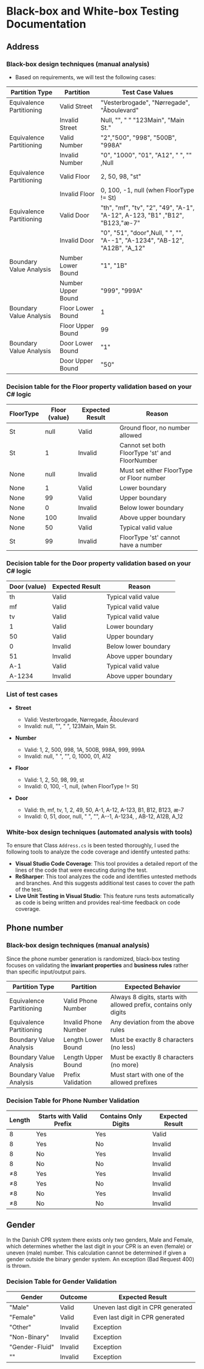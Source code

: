 # Black-box and White-box Testing Documentation

## Address

### Black-box design techniques (manual analysis)

-   Based on requirements, we will test the following cases:

| Partition Type           | Partition          | Test Case Values                                                            |
| ------------------------ | ------------------ | --------------------------------------------------------------------------- |
| Equivalence Partitioning | Valid Street       | "Vesterbrogade", "Nørregade", "Åboulevard"                                  |
|                          | Invalid Street     | Null, "", " " "123Main", "Main St."                                         |
| Equivalence Partitioning | Valid Number       | "2","500", "998", "500B", "998A"                                            |
|                          | Invalid Number     | "0", "1000", "01", "A12", " ", "" ,Null                                     |
| Equivalence Partitioning | Valid Floor        | 2, 50, 98, "st"                                                             |
|                          | Invalid Floor      | 0, 100, -1, null (when FloorType != St)                                     |
| Equivalence Partitioning | Valid Door         | "th", "mf", "tv", "2", "49", "A-1", "A-12", A-123, "B1" ,"B12", "B123,"æ-7" |
|                          | Invalid Door       | "0", "51", "door",Null, " ", "", "A--1", "A-1234", "AB-12", "A12B", "A_12"  |
| Boundary Value Analysis  | Number Lower Bound | "1", "1B"                                                                   |
|                          | Number Upper Bound | "999", "999A"                                                               |
| Boundary Value Analysis  | Floor Lower Bound  | 1                                                                           |
|                          | Floor Upper Bound  | 99                                                                          |
| Boundary Value Analysis  | Door Lower Bound   | "1"                                                                         |
|                          | Door Upper Bound   | "50"                                                                        |

### Decision table for the Floor property validation based on your C# logic

| FloorType | Floor (value) | Expected Result | Reason                                         |
| --------- | ------------- | --------------- | ---------------------------------------------- |
| St        | null          | Valid           | Ground floor, no number allowed                |
| St        | 1             | Invalid         | Cannot set both FloorType 'st' and FloorNumber |
| None      | null          | Invalid         | Must set either FloorType or Floor number      |
| None      | 1             | Valid           | Lower boundary                                 |
| None      | 99            | Valid           | Upper boundary                                 |
| None      | 0             | Invalid         | Below lower boundary                           |
| None      | 100           | Invalid         | Above upper boundary                           |
| None      | 50            | Valid           | Typical valid value                            |
| St        | 99            | Invalid         | FloorType 'st' cannot have a number            |

### Decision table for the Door property validation based on your C# logic

| Door (value) | Expected Result | Reason               |
| ------------ | --------------- | -------------------- |
| th           | Valid           | Typical valid value  |
| mf           | Valid           | Typical valid value  |
| tv           | Valid           | Typical valid value  |
| 1            | Valid           | Lower boundary       |
| 50           | Valid           | Upper boundary       |
| 0            | Invalid         | Below lower boundary |
| 51           | Invalid         | Above upper boundary |
| A-1          | Valid           | Typical valid value  |
| A-1234       | Invalid         | Above upper boundary |

### List of test cases

-   **Street**

    -   Valid: Vesterbrogade, Nørregade, Åboulevard
    -   Invalid: null, "", " ", 123Main, Main St.

-   **Number**

    -   Valid: 1, 2, 500, 998, 1A, 500B, 998A, 999, 999A
    -   Invalid: null, " ", "", 0, 1000, 01, A12

-   **Floor**

    -   Valid: 1, 2, 50, 98, 99, st
    -   Invalid: 0, 100, -1, null, (when FloorType != St)

-   **Door**
    -   Valid: th, mf, tv, 1, 2, 49, 50, A-1, A-12, A-123, B1, B12, B123, æ-7
    -   Invalid: 0, 51, door, null, " ", "", A--1, A-1234, , AB-12, A12B, A_12

### White-box design techniques (automated analysis with tools)

To ensure that Class `Address.cs` is been tested thoroughly, I used the following tools to analyze the code coverage and identify untested paths:

-   **Visual Studio Code Coverage**: This tool provides a detailed report of the lines of the code that were executing during the test.
-   **ReSharper**: This tool analyzes the code and identifies untested methods and branches. And this suggests additional test cases to cover the path of the test.
-   **Live Unit Testing in Visual Studio**: This feature runs tests automatically as code is being written and provides real-time feedback on code coverage.

## Phone number

### Black-box design techniques (manual analysis)

Since the phone number generation is randomized, black-box testing focuses on validating the **invariant properties** and **business rules** rather than specific input/output pairs.

| Partition Type           | Partition            | Expected Behavior                                                 |
| ------------------------ | -------------------- | ----------------------------------------------------------------- |
| Equivalence Partitioning | Valid Phone Number   | Always 8 digits, starts with allowed prefix, contains only digits |
| Equivalence Partitioning | Invalid Phone Number | Any deviation from the above rules                                |
| Boundary Value Analysis  | Length Lower Bound   | Must be exactly 8 characters (no less)                            |
| Boundary Value Analysis  | Length Upper Bound   | Must be exactly 8 characters (no more)                            |
| Boundary Value Analysis  | Prefix Validation    | Must start with one of the allowed prefixes                       |

### Decision Table for Phone Number Validation

| Length | Starts with Valid Prefix | Contains Only Digits | Expected Result |
| ------ | ------------------------ | -------------------- | --------------- |
| 8      | Yes                      | Yes                  | Valid           |
| 8      | Yes                      | No                   | Invalid         |
| 8      | No                       | Yes                  | Invalid         |
| 8      | No                       | No                   | Invalid         |
| ≠8     | Yes                      | Yes                  | Invalid         |
| ≠8     | Yes                      | No                   | Invalid         |
| ≠8     | No                       | Yes                  | Invalid         |
| ≠8     | No                       | No                   | Invalid         |

## Gender

In the Danish CPR system there exists only two genders, Male and Female, which determines whether the last digit in your CPR is an even (female) or uneven (male) number. This calculation cannot be determined if given a gender outside the binary gender system. An exception (Bad Request 400) is thrown.

### Decision Table for Gender Validation

| Gender         | Outcome | Expected Result                    |
| -------------- | ------- | ---------------------------------- |
| "Male"         | Valid   | Uneven last digit in CPR generated |
| "Female"       | Valid   | Even last digit in CPR generated   |
| "Other"        | Invalid | Exception                          |
| "Non-Binary"   | Invalid | Exception                          |
| "Gender-Fluid" | Invalid | Exception                          |
| ""             | Invalid | Exception                          |
